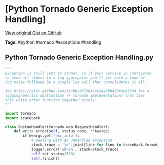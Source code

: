 # [Python Tornado Generic Exception Handling] 

[View original Gist on GitHub](https://gist.github.com/Integralist/ff7930457efc34134cc982b486f2b4c5)

**Tags:** #python #tornado #exceptions #handling

## Python Tornado Generic Exception Handling.py

```python
"""
Exception is still sent to stdout, so if your service is configured
to send all stdout to a log aggregator you'll get both a load of 
log noise followed by a single log call that consolidates it all.

See https://gist.github.com/1140bcd773616ecdae9bb4d2e9e55b34 for a
logging/metrics abstraction (+ tornado implementation) that ties 
this write_error function together nicely.
"""

import tornado
import traceback

class CustomHandler(tornado.web.RequestHandler):
    def write_error(self, status_code, **kwargs):
        if kwargs.get('exc_info'):
            # dealing with an unhandled exception
            stack_trace = '\n'.join([line for line in traceback.format_exception(*kwargs["exc_info"])])
            logger.error('uh-oh', stack=stack_trace)
            self.set_status(500)
            self.finish()
```


